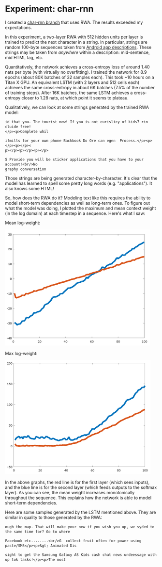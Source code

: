 # Experiment: char-rnn

I created a [char-rnn branch](https://github.com/unixpickle/char-rnn/tree/rwa) that uses RWA. The results exceeded my expectations.

In this experiment, a two-layer RWA with 512 hidden units per layer is trained to predict the next character in a string. In particular, strings are random 100-byte sequences taken from [Android app descriptions](https://github.com/unixpickle/appdescs). These strings may be taken from *anywhere* within a description: mid-sentence, mid HTML tag, etc.

Quantitatively, the network achieves a cross-entropy loss of around 1.40 nats per byte (with virtually no overfitting). I trained the network for 8.9 epochs (about 80K batches of 32 samples each). This took ~10 hours on a Titan X GPU. An equivalent LSTM (with 2 layers and 512 cells each) achieves the same cross-entropy in about 6K batches (7.5% of the number of training steps). After 16K batches, the same LSTM achieves a cross-entropy closer to 1.28 nats, at which point it seems to plateau.

Qualitatively, we can look at some strings generated by the trained RWA model:

```
id that you. The tourist now! If you is not eurislicy of kids7 rin cluide free!
</p><p>Complete whil
```

```
ifmills for your own phone Backbook Do Ore can egen  Process.</p><p></p><p></p><
p></p><p></p><p></p>
```

```
S Provide you will be sticker applications that you have to your account!<br/>No
graphy conversation
```

Those strings are being generated character-by-character. It's clear that the model has learned to spell some pretty long words (e.g. "applications"). It also knows some HTML!

So, how does the RWA do it? Modeling text like this requires the ability to model short-term dependencies as well as long-term ones. To figure out what the model was doing, I plotted the maximum and mean context weight (in the log domain) at each timestep in a sequence. Here's what I saw:

Mean log-weight:

![Mean weight graph](graphs/mean_weight.png)

Max log-weight:

![Max weight graph](graphs/max_weight.png)

In the above graphs, the red line is for the first layer (which sees inputs), and the blue line is for the second layer (which feeds outputs to the softmax layer). As you can see, the mean weight increases monotonically throughout the sequence. This explains how the network is able to model short-term dependencies.

Here are some samples generated by the LSTM mentioned above. They are similar in quality to those generated by the RWA:

```
ough the map. That will make your new if you wish you up, we syded to the same time for? Go to where
```

```
Facebook etc........<br/>G  collect fruit often for power using paste/SMS</p><p>&gt; Animated Dis
```

```
sight to get the Samsung Galaxy AS Kids cash chat news undeessage with up tok tasks!</p><p>The most
```
